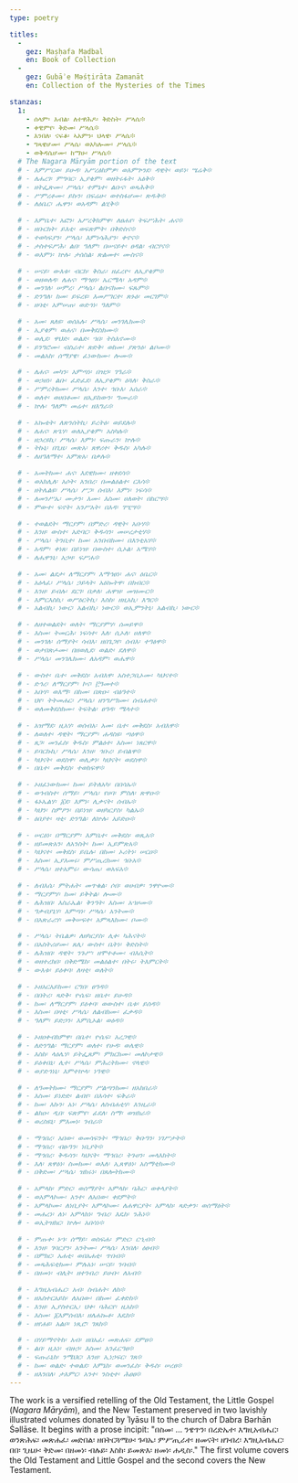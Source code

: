 ```yaml
---
type: poetry

titles:
  -
    gez: Maṣḥafa Madbal
    en: Book of Collection
  -
    gez: Gubāʾe Məśṭirāta Zamanāt
    en: Collection of the Mysteries of the Times

stanzas:
  1:
    - ሰላም፡ እብል፡ ለተዋሕዶ፡ ቅድስት፡ ሥላሴ፨
    - ቀዊምየ፡ ቅድመ፡ ሥላሴ፨
    - እንበለ፡ ናፍቆ፡ ኣአምን፡ ህላዌ፡ ሥላሴ፨
    - ግጻዌሆሙ፡ ሥላሴ፡ ወአካሎሙ፡ ሥላሴ፨
    - ወቅዳሴሆሙ፡ ከማሁ፡ ሥላሴ፨
  # The Nagara Māryām portion of the text
  # - እምሥርወ፡ ይሁዳ፡ አሥረፅክምዎ፡ ወእምጕንደ፡ ዳዊት፡ ወይነ፡ ሤሬቅ፨
  # - ለሐረገ፡ ምግባር፡ ኢያቄም፡ ወዘትሩፋት፡ አፅቅ፨
  # - ዘትፌጽሙ፡ ሥላሴ፡ ተምኔተ፡ ልቡና፡ ወጻሕቅ፨
  # - ሥምረቶሙ፡ ይኩን፡ በፍሬሁ፡ ወተስፋሆሙ፡ ጽዱቅ፨
  # - ለዕቤር፡ ሔዋን፡ ወአዳም፡ ልሂቅ፨

  # - እምቤተ፡ አፎን፡ አሥረቅክምዋ፡ ለፀሐየ፡ ትፍሥሕት፡ ሐና፨
  # - ዘቡርክት፡ ይእቲ፡ ወፍጽምት፡ በቅድስና፨
  # - ተወካፍያን፡ ሥላሴ፡ እምነሳሕያን፡ ቀኖና፨
  # - ታስተፍሥሕ፡ ልበ፡ ዓለም፡ በሠናይተ፡ ፀዳል፡ ብርሃና፨
  # - ወእምነ፡ ኵሉ፡ ታሰስል፡ ጽልመተ፡ ሙስና፨

  # - ሠናይ፡ ውእቱ፡ ብርከ፡ ቅስራ፡ ዘፈረዮ፡ ለኢያቄም፨
  # - ወዘወለዳ፡ ለሐና፡ ማኅፀነ፡ ኤርሜላ፡ አዳም፨
  # - መንገለ፡ ሠምረ፡ ሥላሴ፡ ልቡናክሙ፡ ፍጹም፨
  # - ድንግለ፡ ከመ፡ ይፍረዩ፡ እመሥገርተ፡ ጽኑዕ፡ መርገም፨
  # - ዘባቲ፡ አምሠጠ፡ ወድኅነ፡ ዓለም፨

  # - አመ፡ ጸለዩ፡ ወሰአሉ፡ ሥላሴ፡ መንገሌክሙ፨
  # - ኢያቄም፡ ወሐና፡ በመቅደስክሙ፨
  # - ወሊደ፡ ዋህድ፡ ወልድ፡ ኀበ፡ ትስእኖሙ፨
  # - ይንግሮሙ፡ ብስራተ፡ ጽድቅ፡ ወከመ፡ ያጽንዕ፡ ልቦሙ፨
  # - መልአከ፡ ሰማያዌ፡ ፈነውክሙ፡ ሎሙ፨

  # - ለሐና፡ መካን፡ አምጣነ፡ በዝኃ፡ ገዓራ፨
  # - ወኃዘነ፡ ልቡ፡ ፈድፈደ፡ ለኢያቄም፡ ዕጓለ፡ ቅስራ፨
  # - ሥምረትክሙ፡ ሥላሴ፡ እንተ፡ ኅቡእ፡ አሰራ፨
  # - ወለተ፡ ወሀበቶሙ፡ ዘኢይከውን፡ ግሙራ፨
  # - ኵሉ፡ ዓለም፡ መሬተ፡ ዘእግራ፨

  # - አኰቴት፡ ለጽንሰትኪ፡ ይረትዕ፡ ወይደሉ፨
  # - ለሐና፡ ጽጌሃ፡ ወለኢያቄም፡ አስካሉ፨
  # - ዘኃረዩኪ፡ ሥላሴ፡ እምነ፡ ፍጡራን፡ ኵሉ፨
  # - ትኩኒ፡ በጊዜ፡ መጽአ፡ ጸዋሪተ፡ ቅዱስ፡ አካሉ፨
  # - ለዘዓለማተ፡ አምጽአ፡ በቃሉ፨

  # - አመትክሙ፡ ሐና፡ እደዊክሙ፡ ዘቀደሳ፨
  # - ወአክሊለ፡ አሶት፡ አንበረ፡ በመልዕልተ፡ ርእሳ፨
  # - ዘትሌልዩ፡ ሥላሴ፡ ሥጋ፡ ሰብእ፡ እምነ፡ ነፍሳ፨
  # - ለመንሥኤ፡ ሙታን፡ እሙ፡ እስመ፡ ሀለወት፡ በከርሣ፨
  # - ምውተ፡ ፍኖት፡ አንሥአት፡ በእዳ፡ ገሢሣ፨

  # - ተወልደት፡ ማርያም፡ በምድረ፡ ዳዊት፡ አቡሃ፨
  # - እንዘ፡ ውስተ፡ አድባር፡ ቅዱሳን፡ መሠረታቲሃ፨
  # - ሥላሴ፡ ትንቢተ፡ ከመ፡ አንበብክሙ፡ በእንቲአሃ፨
  # - አዳም፡ ቀነጸ፡ በይነዝ፡ በውስተ፡ ሲኦል፡ አሜሃ፨
  # - ለሔዋንኒ፡ አኃዛ፡ ፍሥሐ፨

  # - አመ፡ ልደታ፡ ለማርያም፡ እማኅፀነ፡ ሐና፡ ዕቤር፨
  # - አዕላፈ፡ ሥላሴ፡ ኃይላት፡ አዕኰትዋ፡ በክብር፨
  # - እንዘ፡ ይብሉ፡ ደርገ፡ በቃለ፡ ሐዋዝ፡ መዝሙር፨
  # - እምርእስኪ፡ ወሥዕርትኪ፡ እስከ፡ ዘዚአኪ፡ እግር፨
  # - አልብኪ፡ ነውር፡ አልብኪ፡ ነውር፨ ወኢምንትኒ፡ አልብኪ፡ ነውር፨

  # - ለዘተወልደት፡ ወለት፡ ማርያምሃ፡ ሰመይዋ፨
  # - እስመ፡ ትመርሕ፡ ነፍሳተ፡ እለ፡ ሲኦለ፡ ሀለዋ፨
  # - መንገለ፡ ሰማያት፡ ሳብእ፡ ዘበጌጋየ፡ ሰብእ፡ ተዓፅዋ፨
  # - ወታበጽሖሙ፡ በዘወሊደ፡ ወልድ፡ ደለዋ፨
  # - ሥላሴ፡ መንገሌክሙ፡ ለአዳም፡ ወሔዋ፨

  # - ውስተ፡ ቤተ፡ መቅደስ፡ አብእዋ፡ አስተጋቢኦሙ፡ ካህናተ፨
  # - ድኅረ፡ ለማርያም፡ ኮና፡ ፫ዓመተ፨
  # - አቡሃ፡ ወእማ፡ በከመ፡ በጽዑ፡ ብፅዓተ፨
  # - ህየ፡ ትትመሐር፡ ሥላሴ፡ ዘንግሥክሙ፡ ሰብሐተ፨
  # - ወለመቅደስክሙ፡ ትፍትል፡ ፀዓዳ፡ ሜላተ፨

  # - አዝማደ፡ ዚአሃ፡ ወሰብአ፡ አመ፡ ቤተ፡ መቅደስ፡ አብእዋ፨
  # - ለወለተ፡ ዳዊት፡ ማርያም፡ ሐዳስዩ፡ ጣዕዋ፨
  # - ጸጋ፡ መንፈስ፡ ቅዱስ፡ ምልዕተ፡ እስመ፡ ነጸርዋ፨
  # - ይባርኩኪ፡ ሥላሴ፡ እንዘ፡ ኅቡረ፡ ይብልዋ፨
  # - ካህናት፡ ወደስዋ፡ ወሊቃነ፡ ካህናት፡ ወደስዋ፨
  # - በቤተ፡ መቅደስ፡ ተወክፍዋ፨

  # - ኦዘፈነውክሙ፡ ከመ፡ ይትለአካ፡ በበሳኡ፨
  # - ወኅብስተ፡ ሰማይ፡ ሥላሴ፡ የሀባ፡ ምስለ፡ ጽዋዑ፨
  # - ፋኑኤልሃ፡ ፩ደ፡ እምነ፡ ሊቃናት፡ ሰብኡ፨
  # - ካህን፡ ስምዖን፡ በይነዝ፡ ወዘካርያስ፡ ካልኡ፨
  # - ዕበያተ፡ ዛቲ፡ ድንግል፡ ለኵሉ፡ አይድዑ፨

  # - ሠርዕነ፡ በማርያም፡ እምቤተ፡ መቅደስ፡ ወጺአ፨
  # - ዘይመጽአን፡ ለአንስት፡ ከመ፡ ኢይምጽአ፨
  # - ካህናተ፡ መቅደስ፡ ይቤሉ፡ በከመ፡ ኦሪትነ፡ ሠርዐ፨
  # - እስመ፡ ኢያእመሩ፡ ምሥጢረክሙ፡ ኅቡአ፨
  # - ሥላሴ፡ ዘተአምሩ፡ ውሳጤ፡ ወአፍአ፨

  # - ለብእሴ፡ ምትሐት፡ መጥቁል፡ ሶበ፡ ወሀብዎ፡ ንዋዮሙ፨
  # - ማርያምሃ፡ ከመ፡ ይቅትል፡ ሎሙ፨
  # - ለሕዝበ፡ እስራኤል፡ ቅንዓት፡ እስመ፡ አኀዞሙ፨
  # - ዓቃብያኒሃ፡ እምጣነ፡ ሥላሴ፡ አንትሙ፨
  # - በአጽራሪሃ፡ መቅሠፍተ፡ አምጻእክሙ፡ ቦሙ፨

  # - ሥላሴ፡ ትቤልዎ፡ ለዘካርያስ፡ ሊቀ፡ ካሕናት፨
  # - በአስትሪሆሙ፡ ጸሊ፡ ውስተ፡ ቤትነ፡ ቅድስት፨
  # - ለሕዝበ፡ ዳዊት፡ ንጉሥ፡ ዘሞተቶሙ፡ ብእሲት፨
  # - ወዘተረክበ፡ በቅድሜከ፡ መልዕልተ፡ በትሩ፡ ትእምርት፨
  # - ውእቱ፡ ይዕቀባ፡ ለዛቲ፡ ወለት፨

  # - ኦዘአርአይክሙ፡ ርግበ፡ ፀዓዳ፨
  # - በበትረ፡ ጻድቅ፡ ዮሴፍ፡ ዘቤተ፡ ይሁዳ፨
  # - ከመ፡ ለማርያም፡ ይዕቀባ፡ ወውስተ፡ ቤቱ፡ ይሰዳ፨
  # - እስመ፡ በዛቲ፡ ሥላሴ፡ ለልብክሙ፡ ፈቃዳ፨
  # - ዓለም፡ ይድኃን፡ እምሲኦል፡ ወዕዳ፨

  # - ኦዘዐቀብክምዋ፡ በቤተ፡ ዮሴፍ፡ አረጋዊ፨
  # - ለድንግል፡ ማርያም፡ ወለተ፡ የሁዳ፡ ወሌዊ፨
  # - እስከ፡ ላዕሌሃ፡ ይትፌጸም፡ ምክርክሙ፡ መለኮታዊ፨
  # - ይዕቀበኒ፡ ሊተ፡ ሥላሴ፡ ምሕረትክሙ፡ ኖላዊ፨
  # - ወያድኅነኒ፡ እምተኵላ፡ ነዓዊ፨

  # - ለዓመትክሙ፡ ማርያም፡ ሥልጣንክሙ፡ ዘአክበራ፨
  # - እስመ፡ ይነድድ፡ ልብየ፡ በእሳተ፡ ፍቅራ፨
  # - ከመ፡ እኩን፡ አነ፡ ሥላሴ፡ ለስብሐቲሃ፡ እንዚራ፨
  # - ልክዑ፡ ዲበ፡ ፍጽምየ፡ ፊደለ፡ ስማ፡ ወዝክራ፨
  # - ወረስዩኒ፡ ምእመነ፡ ገብራ፨

  # - ማኅበረ፡ አበው፡ ወመሳፍንት፡ ማኅበረ፡ ቅቡዓን፡ ነገሥታት፨
  # - ማኅበረ፡ ብፁዓን፡ ነቢያት፨
  # - ማኅበረ፡ ቅዱሳን፡ ካህናት፡ ማኅበረ፡ ትጉሀን፡ መላእክት፨
  # - እለ፡ ጸዋዕነ፡ ስመክሙ፡ ወእለ፡ ኢጸዋዕነ፡ አስማቲክሙ፨
  # - በቅድመ፡ ሥላሴ፡ ዝክሩነ፡ በጸሎትክሙ፨

  # - አምላከ፡ ምድር፡ ወሰማያት፡ አምላከ፡ ባሕር፡ ወቀላያት፨
  # - ወአምላኮሙ፡ አንተ፡ ለአበው፡ ቀደምት፨
  # - አምላኮሙ፡ ለነቢያት፡ አምላኮሙ፡ ለሐዋርያት፡ አምላከ፡ ጻድቃን፡ ወሰማዕት፨
  # - መሐረነ፡ ለነ፡ አምላክነ፡ ግብረ፡ እዴከ፡ ንሕነ፨
  # - ወኢትዝክር፡ ኵሎ፡ አበሳነ፨

  # - ምጡቀ፡ ኑኀ፡ ሰማይ፡ ወስፍሐ፡ ምድር፡ ርኂብ፨
  # - እንዘ፡ ገባርያን፡ አንትሙ፡ ሥላሴ፡ እንበለ፡ ዕፀብ፨
  # - በምክር፡ አሐቲ፡ ወበአሐቲ፡ ጥበብ፨
  # - መጻሕፍቲክሙ፡ ምሉአነ፡ ሠናይ፡ ንባብ፨
  # - በዘመነ፡ ብሊት፡ ዘተገብረ፡ ይሁቡ፡ ለአብ፨

  # - እግዚአብሔር፡ አብ፡ ስብሐት፡ ለከ፨
  # - ዘአስተርአይከ፡ ለአበው፡ በከመ፡ ፈቀድከ፨
  # - እንዘ፡ ኢያስተርኢ፡ ህቀ፡ ባሕርየ፡ ዚአከ፨
  # - እስመ፡ ፩እምሰብእ፡ ዘለሐኰቶ፡ እዴከ፨
  # - ዘየሐዩ፡ አልቦ፡ ነጺሮ፡ ገጸከ፨

  # - በሃይማኖትከ፡ አብ፡ ዘበአፈ፡ መጽሐፍ፡ ደምፀ፨
  # - ልበ፡ ዚአነ፡ ብዙኃ፡ እስመ፡ አንፈርዓፀ፨
  # - ፍጡራኒከ፡ ንሜህር፡ እንዘ፡ ኢነኃፍር፡ ገጸ፨
  # - ከመ፡ ወልድ፡ ተወልደ፡ እምኔከ፡ ወመንፈስ፡ ቅዱስ፡ ሠረፀ፨
  # - ዘእንበለ፡ ታእምር፡ አንተ፡ ንስቲተ፡ ሕፀፀ፨
---
```

The work is a versified retelling of the Old Testament, the Little Gospel (*Nagara Māryām*), and the New Testament preserved in two lavishly illustrated volumes donated by ʾIyāsu II to the church of Dabra Bərhān Śəllāse. It begins with a prose incipit: "በስመ፡ ... ንዌጥን፡ በረድኤተ፡ እግዚአብሔር፡ ወንጽሕፍ፡ መጽሐፈ፡ መድበል፡ ዘበትርጓሜሁ፡ ጉባኤ፡ ምሥጢራተ፡ ዘመናት፡ ዘገብረ፡ እግዚአብሔር፡ በበ፡ ጊዜሁ፡ ቅድመ፡ በዘመነ፡ ብሉይ፡ እስከ፡ ይመጽእ፡ ዘመነ፡ ሐዲስ፡." The first volume covers the Old Testament and Little Gospel and the second covers the New Testament.